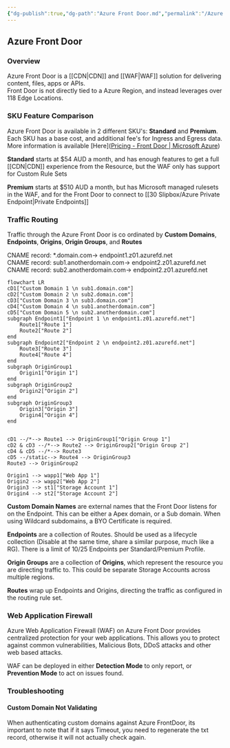 ```yaml
---
{"dg-publish":true,"dg-path":"Azure Front Door.md","permalink":"/Azure Front Door/","tags":["notes"]}
---
```



## Azure Front Door

### Overview

Azure Front Door is a [[CDN\|CDN]] and [[WAF\|WAF]] solution for delivering content, files, apps or APIs.  
Front Door is not directly tied to a Azure Region, and instead leverages over 118 Edge Locations.

### SKU Feature Comparison

Azure Front Door is available in 2 different SKU's: **Standard** and **Premium**.  
Each SKU has a base cost, and additional fee's for Ingress and Egress data.  
More information is available [Here]([Pricing - Front Door | Microsoft Azure](https://azure.microsoft.com/en-us/pricing/details/frontdoor/))

**Standard** starts at $54 AUD a month, and has enough features to get a full [[CDN\|CDN]] experience from the Resource, but the WAF only has support for Custom Rule Sets

**Premium** starts at $510 AUD a month, but has Microsoft managed rulesets in the WAF, and for the Front Door to connect to [[30 Slipbox/Azure Private Endpoint\|Private Endpoints]]

### Traffic Routing

Traffic through the Azure Front Door is co ordinated by **Custom Domains**, **Endpoints**, **Origins**, **Origin Groups**, and **Routes**

CNAME record: \*.domain.com-> endpoint1.z01.azurefd.net  
CNAME record: sub1.anotherdomain.com-> endpoint2.z01.azurefd.net  
CNAME record: sub2.anotherdomain.com-> endpoint2.z01.azurefd.net

```mermaid
flowchart LR
cD1["Custom Domain 1 \n sub1.domain.com"]
cD2["Custom Domain 2 \n sub2.domain.com"]
cD3["Custom Domain 3 \n sub3.domain.com"]
cD4["Custom Domain 4 \n sub1.anotherdomain.com"]
cD5["Custom Domain 5 \n sub2.anotherdomain.com"]
subgraph Endpoint1["Endpoint 1 \n endpoint1.z01.azurefd.net"]
	Route1["Route 1"]
	Route2["Route 2"]
end
subgraph Endpoint2["Endpoint 2 \n endpoint2.z01.azurefd.net"]
	Route3["Route 3"]
	Route4["Route 4"]
end
subgraph OriginGroup1
	Origin1["Origin 1"]
end
subgraph OriginGroup2
	Origin2["Origin 2"]
end
subgraph OriginGroup3
	Origin3["Origin 3"]
	Origin4["Origin 4"]
end


cD1 --/*--> Route1 --> OriginGroup1["Origin Group 1"]
cD2 & cD3 --/*--> Route2 --> OriginGroup2["Origin Group 2"]
cD4 & cD5 --/*--> Route3
cD5 --/static--> Route4 --> OriginGroup3
Route3 --> OriginGroup2

Origin1 --> wapp1["Web App 1"]
Origin2 --> wapp2["Web App 2"]
Origin3 --> st1["Storage Account 1"]
Origin4 --> st2["Storage Account 2"]

```

**Custom Domain Names** are external names that the Front Door listens for on the Endpoint. This can be either a Apex domain, or a Sub domain. When using Wildcard subdomains, a BYO Certificate is required.

**Endpoints** are a collection of Routes. Should be used as a lifecycle collection (Disable at the same time, share a similar purpose, much like a RG). There is a limit of 10/25 Endpoints per Standard/Premium Profile.

**Origin Groups** are a collection of **Origins**, which represent the resource you are directing traffic to. This could be separate Storage Accounts across multiple regions.

**Routes** wrap up Endpoints and Origins, directing the traffic as configured in the routing rule set.

### Web Application Firewall

Azure Web Application Firewall (WAF) on Azure Front Door provides centralized protection for your web applications. This allows you to protect against common vulnerabilities, Malicious Bots, DDoS attacks and other web based attacks.

WAF can be deployed in either **Detection Mode** to only report, or **Prevention Mode** to act on issues found.

### Troubleshooting

#### Custom Domain Not Validating

When authenticating custom domains against Azure FrontDoor, its important to note that if it says Timeout, you need to regenerate the txt record, otherwise it will not actually check again.
